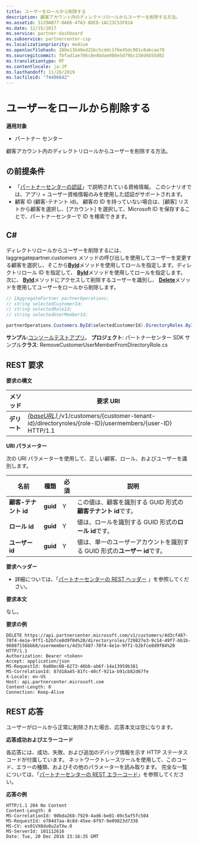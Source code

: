 ```yaml
---
title: ユーザーをロールから削除する
description: 顧客アカウント内のディレクトリロールからユーザーを削除する方法。
ms.assetid: 5129AB77-0A66-47A3-8DE8-1AC23C53F81A
ms.date: 12/15/2017
ms.service: partner-dashboard
ms.subservice: partnercenter-csp
ms.localizationpriority: medium
ms.openlocfilehash: 280e13b48ed21bc5cddc1f6e45dc901c0abcae78
ms.sourcegitcommit: fbfad1ae706c8e4bdae080e5d79bc158d6b55d02
ms.translationtype: MT
ms.contentlocale: ja-JP
ms.lasthandoff: 11/26/2019
ms.locfileid: "74486642"
---
```

# <a name="remove-a-customer-user-from-a-role"></a>ユーザーをロールから削除する


**適用対象**

- パートナー センター

顧客アカウント内のディレクトリロールからユーザーを削除する方法。

## <a name="span-idprerequisitesspan-idprerequisitesspan-idprerequisitesprerequisites"></a><span id="Prerequisites"/><span id="prerequisites"/><span id="PREREQUISITES"/>の前提条件


- 「[パートナーセンターの認証](partner-center-authentication.md)」で説明されている資格情報。 このシナリオでは、アプリ + ユーザー資格情報のみを使用した認証がサポートされます。
- 顧客 ID (顧客-テナント id)。 顧客の ID を持っていない場合は、[顧客] リストから顧客を選択し、[アカウント] を選択して、Microsoft ID を保存することで、パートナーセンターで ID を検索できます。

## <a name="span-idc_span-idc_c"></a><span id="C_"/><span id="c_"/>C#


ディレクトリロールからユーザーを削除するには、Iaggregatepartner.customers メソッドの呼び出しを使用してユーザーを変更する顧客を選択し、そこから[**ById**](https://docs.microsoft.com/dotnet/api/microsoft.store.partnercenter.customers.icustomercollection.byid)メソッドを使用してロールを指定します。ディレクトリロール ID を指定して、 [**ById**](https://docs.microsoft.com/dotnet/api/microsoft.store.partnercenter.customerdirectoryroles.idirectoryrolecollection.byid)メソッドを使用してロールを指定します。 次に、 [**ById**](https://docs.microsoft.com/dotnet/api/microsoft.store.partnercenter.customerdirectoryroles.iusermembercollection.byid)メソッドにアクセスして削除するユーザーを識別し、 [**Delete**](https://docs.microsoft.com/dotnet/api/microsoft.store.partnercenter.customerdirectoryroles.iusermember.delete)メソッドを使用してユーザーをロールから削除します。

``` csharp
// IAggregatePartner partnerOperations;
// string selectedCustomerId;
// string selectedRoleId;
// string selectedUserMemberId;

partnerOperations.Customers.ById(selectedCustomerId).DirectoryRoles.ById(selectedRoleId).UserMembers.ById(selectedUserMemberId).Delete();
```

**サンプル**:[コンソールテストアプリ](console-test-app.md)。 **プロジェクト**: パートナーセンター SDK サンプル**クラス**: RemoveCustomerUserMemberFromDirectoryRole.cs

## <a name="span-idrest_requestspan-idrest_requestspan-idrest_requestrest-request"></a><span id="REST_Request"/><span id="rest_request"/><span id="REST_REQUEST"/>REST 要求


**要求の構文**

| メソッド     | 要求 URI                                                                                                                           |
|------------|---------------------------------------------------------------------------------------------------------------------------------------|
| **デリート** | [ *{baseURL}* ](partner-center-rest-urls.md)/v1/customers/{customer-tenant-id}/directoryroles/{role-ID}/usermembers/{user-ID} HTTP/1.1 |

 

**URI パラメーター**

次の URI パラメーターを使用して、正しい顧客、ロール、およびユーザーを識別します。

| 名前                   | 種類     | 必須 | 説明                                                                        |
|------------------------|----------|----------|------------------------------------------------------------------------------------|
| **顧客-テナント id** | **guid** | Y        | この値は、顧客を識別する GUID 形式の**顧客テナント id**です。 |
| **ロール id**            | **guid** | Y        | 値は、ロールを識別する GUID 形式の**ロール id**です。                |
| **ユーザー id**            | **guid** | Y        | 値は、単一のユーザーアカウントを識別する GUID 形式の**ユーザー id**です。   |

 

**要求ヘッダー**

- 詳細については、「[パートナーセンターの REST ヘッダー](headers.md) 」を参照してください。

**要求本文**

なし。

**要求の例**

```http
DELETE https://api.partnercenter.microsoft.com/v1/customers/4d3cf487-70f4-4e1e-9ff1-b2bfce8d9f04%20/directoryroles/729827e3-9c14-49f7-bb1b-9608f156bbb8/usermembers/4d3cf487-70f4-4e1e-9ff1-b2bfce8d9f04%20 HTTP/1.1
Authorization: Bearer <token>
Accept: application/json
MS-RequestId: 0a00ec08-6273-46bb-ab6f-14a13959b381
MS-CorrelationId: 87d18a45-81fc-40cf-921a-b91cb82d67fe
X-Locale: en-US
Host: api.partnercenter.microsoft.com
Content-Length: 0
Connection: Keep-Alive  
```

## <a name="span-idrest_responsespan-idrest_responsespan-idrest_responserest-response"></a><span id="REST_Response"/><span id="rest_response"/><span id="REST_RESPONSE"/>REST 応答


ユーザーがロールから正常に削除された場合、応答本文は空になります。

**応答成功およびエラーコード**

各応答には、成功、失敗、および追加のデバッグ情報を示す HTTP ステータスコードが付属しています。 ネットワークトレースツールを使用して、このコード、エラーの種類、およびその他のパラメーターを読み取ります。 完全な一覧については、「[パートナーセンターの REST エラーコード](error-codes.md)」を参照してください。

**応答の例**

```http
HTTP/1.1 204 No Content
Content-Length: 0
MS-CorrelationId: 90bda268-7929-4ad6-be01-89c5af5fc504
MS-RequestId: e784d7aa-8c8d-45ee-8f97-9e09823d7338
MS-CV: es01VX8do0u2aTXw.0
MS-ServerId: 101112616
Date: Tue, 20 Dec 2016 23:16:35 GMT
```

 

 




